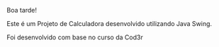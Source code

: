 Boa tarde! 

Este é um Projeto de Calculadora desenvolvido utilizando Java Swing.

Foi desenvolvido com base no curso da Cod3r
